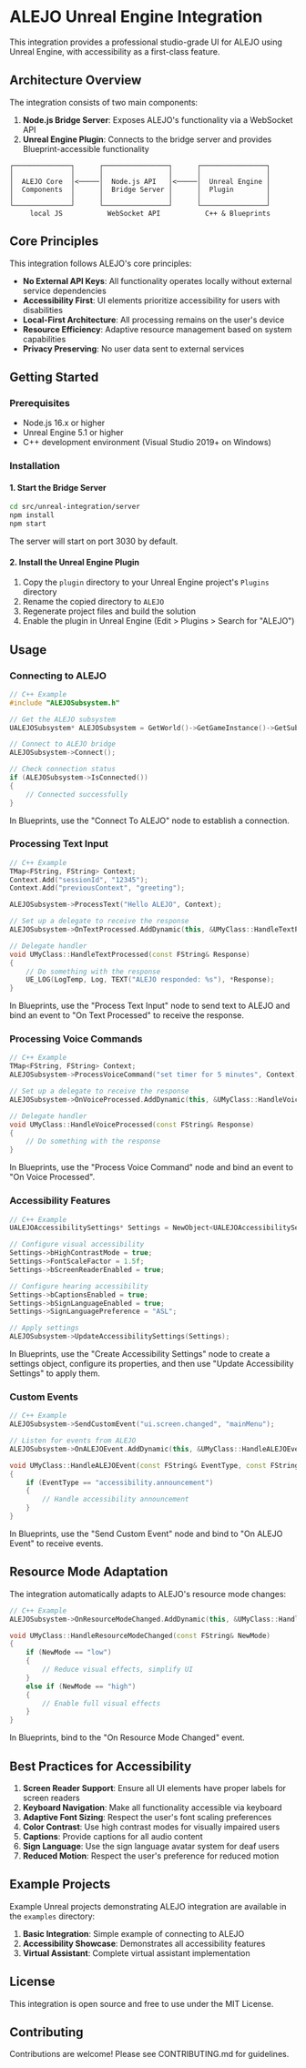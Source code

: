 # ALEJO Unreal Engine Integration

This integration provides a professional studio-grade UI for ALEJO using Unreal Engine, with accessibility as a first-class feature.

## Architecture Overview

The integration consists of two main components:

1. **Node.js Bridge Server**: Exposes ALEJO's functionality via a WebSocket API
2. **Unreal Engine Plugin**: Connects to the bridge server and provides Blueprint-accessible functionality

```text
┌──────────────┐      ┌────────────────┐      ┌────────────────┐
│              │      │                │      │                │
│  ALEJO Core  │<─────│  Node.js API   │<─────│  Unreal Engine │
│  Components  │      │  Bridge Server │      │  Plugin        │
│              │      │                │      │                │
└──────────────┘      └────────────────┘      └────────────────┘
     local JS           WebSocket API           C++ & Blueprints
```

## Core Principles

This integration follows ALEJO's core principles:

- **No External API Keys**: All functionality operates locally without external service dependencies
- **Accessibility First**: UI elements prioritize accessibility for users with disabilities
- **Local-First Architecture**: All processing remains on the user's device
- **Resource Efficiency**: Adaptive resource management based on system capabilities
- **Privacy Preserving**: No user data sent to external services

## Getting Started

### Prerequisites

- Node.js 16.x or higher
- Unreal Engine 5.1 or higher
- C++ development environment (Visual Studio 2019+ on Windows)

### Installation

#### 1. Start the Bridge Server

```bash
cd src/unreal-integration/server
npm install
npm start
```

The server will start on port 3030 by default.

#### 2. Install the Unreal Engine Plugin

1. Copy the `plugin` directory to your Unreal Engine project's `Plugins` directory
2. Rename the copied directory to `ALEJO`
3. Regenerate project files and build the solution
4. Enable the plugin in Unreal Engine (Edit > Plugins > Search for "ALEJO")

## Usage

### Connecting to ALEJO

```cpp
// C++ Example
#include "ALEJOSubsystem.h"

// Get the ALEJO subsystem
UALEJOSubsystem* ALEJOSubsystem = GetWorld()->GetGameInstance()->GetSubsystem<UALEJOSubsystem>();

// Connect to ALEJO bridge
ALEJOSubsystem->Connect();

// Check connection status
if (ALEJOSubsystem->IsConnected())
{
    // Connected successfully
}
```

In Blueprints, use the "Connect To ALEJO" node to establish a connection.

### Processing Text Input

```cpp
// C++ Example
TMap<FString, FString> Context;
Context.Add("sessionId", "12345");
Context.Add("previousContext", "greeting");

ALEJOSubsystem->ProcessText("Hello ALEJO", Context);

// Set up a delegate to receive the response
ALEJOSubsystem->OnTextProcessed.AddDynamic(this, &UMyClass::HandleTextProcessed);

// Delegate handler
void UMyClass::HandleTextProcessed(const FString& Response)
{
    // Do something with the response
    UE_LOG(LogTemp, Log, TEXT("ALEJO responded: %s"), *Response);
}
```

In Blueprints, use the "Process Text Input" node to send text to ALEJO and bind an event to "On Text Processed" to receive the response.

### Processing Voice Commands

```cpp
// C++ Example
TMap<FString, FString> Context;
ALEJOSubsystem->ProcessVoiceCommand("set timer for 5 minutes", Context);

// Set up a delegate to receive the response
ALEJOSubsystem->OnVoiceProcessed.AddDynamic(this, &UMyClass::HandleVoiceProcessed);

// Delegate handler
void UMyClass::HandleVoiceProcessed(const FString& Response)
{
    // Do something with the response
}
```

In Blueprints, use the "Process Voice Command" node and bind an event to "On Voice Processed".

### Accessibility Features

```cpp
// C++ Example
UALEJOAccessibilitySettings* Settings = NewObject<UALEJOAccessibilitySettings>();

// Configure visual accessibility
Settings->bHighContrastMode = true;
Settings->FontScaleFactor = 1.5f;
Settings->bScreenReaderEnabled = true;

// Configure hearing accessibility
Settings->bCaptionsEnabled = true;
Settings->bSignLanguageEnabled = true;
Settings->SignLanguagePreference = "ASL";

// Apply settings
ALEJOSubsystem->UpdateAccessibilitySettings(Settings);
```

In Blueprints, use the "Create Accessibility Settings" node to create a settings object, configure its properties, and then use "Update Accessibility Settings" to apply them.

### Custom Events

```cpp
// C++ Example
ALEJOSubsystem->SendCustomEvent("ui.screen.changed", "mainMenu");

// Listen for events from ALEJO
ALEJOSubsystem->OnALEJOEvent.AddDynamic(this, &UMyClass::HandleALEJOEvent);

void UMyClass::HandleALEJOEvent(const FString& EventType, const FString& EventData)
{
    if (EventType == "accessibility.announcement")
    {
        // Handle accessibility announcement
    }
}
```

In Blueprints, use the "Send Custom Event" node and bind to "On ALEJO Event" to receive events.

## Resource Mode Adaptation

The integration automatically adapts to ALEJO's resource mode changes:

```cpp
// C++ Example
ALEJOSubsystem->OnResourceModeChanged.AddDynamic(this, &UMyClass::HandleResourceModeChanged);

void UMyClass::HandleResourceModeChanged(const FString& NewMode)
{
    if (NewMode == "low")
    {
        // Reduce visual effects, simplify UI
    }
    else if (NewMode == "high")
    {
        // Enable full visual effects
    }
}
```

In Blueprints, bind to the "On Resource Mode Changed" event.

## Best Practices for Accessibility

1. **Screen Reader Support**: Ensure all UI elements have proper labels for screen readers
2. **Keyboard Navigation**: Make all functionality accessible via keyboard
3. **Adaptive Font Sizing**: Respect the user's font scaling preferences
4. **Color Contrast**: Use high contrast modes for visually impaired users
5. **Captions**: Provide captions for all audio content
6. **Sign Language**: Use the sign language avatar system for deaf users
7. **Reduced Motion**: Respect the user's preference for reduced motion

## Example Projects

Example Unreal projects demonstrating ALEJO integration are available in the `examples` directory:

1. **Basic Integration**: Simple example of connecting to ALEJO
2. **Accessibility Showcase**: Demonstrates all accessibility features
3. **Virtual Assistant**: Complete virtual assistant implementation

## License

This integration is open source and free to use under the MIT License.

## Contributing

Contributions are welcome! Please see CONTRIBUTING.md for guidelines.
